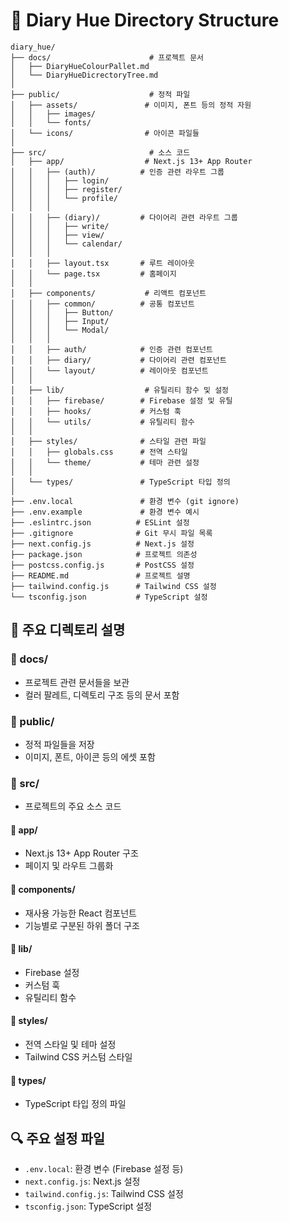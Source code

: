 # 📁 Diary Hue Directory Structure

```
diary_hue/
├── docs/                      # 프로젝트 문서
│   ├── DiaryHueColourPallet.md
│   └── DiaryHueDicrectoryTree.md
│
├── public/                    # 정적 파일
│   ├── assets/               # 이미지, 폰트 등의 정적 자원
│   │   ├── images/
│   │   └── fonts/
│   └── icons/                # 아이콘 파일들
│
├── src/                       # 소스 코드
│   ├── app/                  # Next.js 13+ App Router
│   │   ├── (auth)/          # 인증 관련 라우트 그룹
│   │   │   ├── login/
│   │   │   ├── register/
│   │   │   └── profile/
│   │   │
│   │   ├── (diary)/         # 다이어리 관련 라우트 그룹
│   │   │   ├── write/
│   │   │   ├── view/
│   │   │   └── calendar/
│   │   │
│   │   ├── layout.tsx       # 루트 레이아웃
│   │   └── page.tsx         # 홈페이지
│   │
│   ├── components/           # 리액트 컴포넌트
│   │   ├── common/          # 공통 컴포넌트
│   │   │   ├── Button/
│   │   │   ├── Input/
│   │   │   └── Modal/
│   │   │
│   │   ├── auth/            # 인증 관련 컴포넌트
│   │   ├── diary/           # 다이어리 관련 컴포넌트
│   │   └── layout/          # 레이아웃 컴포넌트
│   │
│   ├── lib/                  # 유틸리티 함수 및 설정
│   │   ├── firebase/        # Firebase 설정 및 유틸
│   │   ├── hooks/           # 커스텀 훅
│   │   └── utils/           # 유틸리티 함수
│   │
│   ├── styles/              # 스타일 관련 파일
│   │   ├── globals.css      # 전역 스타일
│   │   └── theme/           # 테마 관련 설정
│   │
│   └── types/               # TypeScript 타입 정의
│
├── .env.local               # 환경 변수 (git ignore)
├── .env.example             # 환경 변수 예시
├── .eslintrc.json          # ESLint 설정
├── .gitignore              # Git 무시 파일 목록
├── next.config.js          # Next.js 설정
├── package.json            # 프로젝트 의존성
├── postcss.config.js       # PostCSS 설정
├── README.md               # 프로젝트 설명
├── tailwind.config.js      # Tailwind CSS 설정
└── tsconfig.json           # TypeScript 설정
```

## 📌 주요 디렉토리 설명

### 📁 docs/

- 프로젝트 관련 문서들을 보관
- 컬러 팔레트, 디렉토리 구조 등의 문서 포함

### 📁 public/

- 정적 파일들을 저장
- 이미지, 폰트, 아이콘 등의 에셋 포함

### 📁 src/

- 프로젝트의 주요 소스 코드

#### 📁 app/

- Next.js 13+ App Router 구조
- 페이지 및 라우트 그룹화

#### 📁 components/

- 재사용 가능한 React 컴포넌트
- 기능별로 구분된 하위 폴더 구조

#### 📁 lib/

- Firebase 설정
- 커스텀 훅
- 유틸리티 함수

#### 📁 styles/

- 전역 스타일 및 테마 설정
- Tailwind CSS 커스텀 스타일

#### 📁 types/

- TypeScript 타입 정의 파일

## 🔍 주요 설정 파일

- `.env.local`: 환경 변수 (Firebase 설정 등)
- `next.config.js`: Next.js 설정
- `tailwind.config.js`: Tailwind CSS 설정
- `tsconfig.json`: TypeScript 설정
